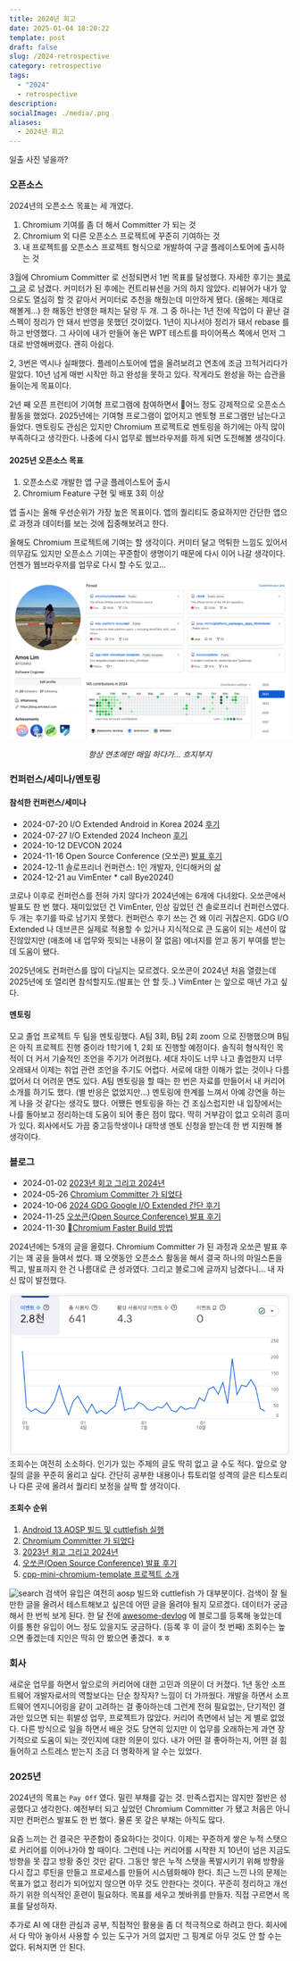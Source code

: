 ```yaml
---
title: 2024년 회고
date: 2025-01-04 18:20:22
template: post
draft: false
slug: /2024-retrospective
category: retrospective
tags:
  - "2024"
  - retrospective
description:
socialImage: ./media/.png
aliases:
  - 2024년 회고
---
```


일출 사진 넣을까?

### 오픈소스

2024년의 오픈소스 목표는 세 개였다.

1. Chromium 기여를 좀 더 해서 Committer 가 되는 것
2. Chromium 외 다른 오픈소스 프로젝트에 꾸준히 기여하는 것
3. 내 프로젝트를 오픈소스 프로젝트 형식으로 개발하여 구글 플레이스토어에 출시하는 것

3월에 Chromium Committer 로 선정되면서 1번 목표를 달성했다. 자세한 후기는 [블로그 글](https://blog.amoseui.com/became-chromium-committer) 로 남겼다. 커미터가 된 후에는 컨트리뷰션을 거의 하지 않았다. 리뷰어가 내가 앞으로도 열심히 할 것 같아서 커미터로 추천을 해줬는데 미안하게 됐다. (올해는 제대로 해볼게...) 한 해동안 반영한 패치는 달랑 두 개. 그 중 하나는 1년 전에 작업이 다 끝난 걸 스펙이 정리가 안 돼서 반영을 못했던 것이었다. 1년이 지나서야 정리가 돼서 rebase 를 하고 반영했다. 그 사이에 내가 만들어 놓은 WPT 테스트를 파이어폭스 쪽에서 먼저 그대로 반영해버렸다. 괜히 아쉽다.

2, 3번은 역시나 실패했다. 플레이스토어에 앱을 올려보려고 연초에 조금 끄적거리다가 말았다. 10년 넘게 매번 시작만 하고 완성을 못하고 있다. 작게라도 완성을 하는 습관을 들이는게 목표이다.

2년 째 오픈 프런티어 기여형 프로그램에 참여하면서 어느 정도 강제적으로 오픈소스 활동을 했었다. 2025년에는 기여형 프로그램이 없어지고 멘토형 프로그램만 남는다고 들었다. 멘토링도 관심은 있지만 Chromium 프로젝트로 멘토링을 하기에는 아직 많이 부족하다고 생각한다. 나중에 다시 업무로 웹브라우저를 하게 되면 도전해볼 생각이다.

#### 2025년 오픈소스 목표

1. 오픈소스로 개발한 앱 구글 플레이스토어 출시
2. Chromium Feature 구현 및 배포 3회 이상

앱 출시는 올해 우선순위가 가장 높은 목표이다. 앱의 퀄리티도 중요하지만 간단한 앱으로 과정과 데이터를 보는 것에 집중해보려고 한다.

올해도 Chromium 프로젝트에 기여는 할 생각이다. 커미터 달고 먹튀한 느낌도 있어서 의무감도 있지만 오픈소스 기여는 꾸준함이 생명이기 때문에 다시 이어 나갈 생각이다. 언젠가 웹브라우저를 업무로 다시 할 수도 있고...

![github](media/2024-github.png)
_<center>항상 연초에만 매일 하다가... 흐지부지</center>_

### 컨퍼런스/세미나/멘토링

#### 참석한 컨퍼런스/세미나

- 2024-07-20 I/O Extended Android in Korea 2024 [후기](https://blog.amoseui.com/2024-gdg-google-io-extended)
- 2024-07-27 I/O Extended 2024 Incheon [후기](https://blog.amoseui.com/2024-gdg-google-io-extended)
- 2024-10-12 DEVCON 2024
- 2024-11-16 Open Source Conference (오쏘콘) [발표 후기](https://blog.amoseui.com/opensourceconference)
- 2024-12-11 솔로프리너 컨퍼런스: 1인 개발자, 인디해커의 삶
- 2024-12-21 au VimEnter \* call Bye2024()

코로나 이후로 컨퍼런스를 전혀 가지 않다가 2024년에는 6개에 다녀왔다. 오쏘콘에서 발표도 한 번 했다. 재미있었던 건 VimEnter, 인상 깊었던 건 솔로프리너 컨퍼런스였다. 두 개는 후기를 따로 남기지 못했다. 컨퍼런스 후기 쓰는 건 왜 이리 귀찮은지. GDG I/O Extended 나 데브콘은 실제로 적용할 수 있거나 지식적으로 큰 도움이 되는 세션이 많진않았지만 (애초에 내 업무와 핏되는 내용이 잘 없음) 에너지를 얻고 동기 부여를 받는데 도움이 됐다.

2025년에도 컨퍼런스를 많이 다닐지는 모르겠다. 오쏘콘이 2024년 처음 열렸는데 2025년에 또 열리면 참석할지도.(발표는 안 할 듯..) VimEnter 는 앞으로 매년 가고 싶다.

#### 멘토링

모교 졸업 프로젝트 두 팀을 멘토링했다. A팀 3회, B팀 2회 zoom 으로 진행했으며 B팀은 아직 프로젝트 진행 중이라 1학기에 1, 2회 또 진행할 예정이다. 솔직히 형식적인 목적이 더 커서 기술적인 조언을 주기가 어려웠다. 세대 차이도 너무 나고 졸업한지 너무 오래돼서 이제는 취업 관련 조언을 주기도 어렵다. 서로에 대한 이해가 없는 것이나 다름 없어서 더 어려운 면도 있다. A팀 멘토링을 할 때는 한 번은 자료를 만들어서 내 커리어 소개를 하기도 했다. (별 반응은 없었지만...) 멘토링에 한계를 느껴서 아예 강연을 하는게 나을 것 같다는 생각도 했다. 어쨌든 멘토링을 하는 건 조심스럽지만 내 입장에서는 나를 돌아보고 정리하는데 도움이 되어 좋은 점이 많다. 딱히 거부감이 없고 오히려 흥미가 있다. 회사에서도 가끔 중고등학생이나 대학생 멘토 신청을 받는데 한 번 지원해 볼 생각이다.

### 블로그

- 2024-01-02 [2023년 회고 그리고 2024년](https://blog.amoseui.com/2023-retrospective)
- 2024-05-26 [Chromium Committer 가 되었다](https://blog.amoseui.com/became-chromium-committer)
- 2024-10-06 [2024 GDG Google I/O Extended 간단 후기](https://blog.amoseui.com/2024-gdg-google-io-extended)
- 2024-11-25 [오쏘콘(Open Source Conference) 발표 후기](https://blog.amoseui.com/opensourceconference)
- 2024-11-30 [Chromium Faster Build 방법](https://blog.amoseui.com/chromium-faster-build)

2024년에는 5개의 글을 올렸다. Chromium Committer 가 된 과정과 오쏘콘 발표 후기는 꽤 공을 들여서 썼다. 꽤 오랫동안 오픈소스 활동을 해서 결국 하나의 마일스톤을 찍고, 발표까지 한 건 나름대로 큰 성과였다. 그리고 블로그에 글까지 남겼다니... 내 자신 많이 발전했다.

![ga](media/2024-blog-ga.png)
조회수는 여전히 소소하다. 인기가 있는 주제의 글도 딱히 없고 글 수도 적다. 앞으로 양질의 글을 꾸준히 올리고 싶다. 간단히 공부한 내용이나 튜토리얼 성격의 글은 티스토리나 다른 곳에 올려서 퀄리티 보정을 살짝 할 생각이다.

#### 조회수 순위

1. [Android 13 AOSP 빌드 및 cuttlefish 실행](https://blog.amoseui.com/android-13-aosp-cuttlefish)
2. [Chromium Committer 가 되었다](https://blog.amoseui.com/became-chromium-committer)
3. [2023년 회고 그리고 2024년](https://blog.amoseui.com/2023-retrospective)
4. [오쏘콘(Open Source Conference) 발표 후기](https://blog.amoseui.com/opensourceconference)
5. [cpp-mini-chromium-template 프로젝트 소개](https://blog.amoseui.com/cpp-mini-chromium-template)

![search](2024-search.png)
검색어 유입은 여전히 aosp 빌드와 cuttlefish 가 대부분이다. 검색이 잘 될 만한 글을 올려서 테스트해보고 싶은데 어떤 글을 올려야 될지 모르겠다. 데이터가 궁금해서 한 번씩 보게 된다. 한 달 전에 [awesome-devlog](https://github.com/awesome-devblog/awesome-devblog) 에 블로그를 등록해 놓았는데 이를 통한 유입이 어느 정도 있을지도 궁금하다. (등록 후 이 글이 첫 번째) 조회수는 높으면 좋겠는데 지인은 딱히 안 봤으면 좋겠다. ㅎㅎ

### 회사

새로운 업무를 하면서 앞으로의 커리어에 대한 고민과 의문이 더 커졌다. 1년 동안 소프트웨어 개발자로서의 역할보다는 단순 창작자? 느낌이 더 가까웠다. 개발을 하면서 소프트웨어 엔지니어링을 같이 고려하는 걸 좋아하는데 그런게 전혀 필요없는, 단기적인 결과만 있으면 되는 휘발성 업무, 프로젝트가 많았다. 커리어 측면에서 남는 게 별로 없었다. 다른 방식으로 일을 하면서 배운 것도 당연히 있지만 이 업무를 오래하는게 과연 장기적으로 도움이 되는 것인지에 대한 의문이 있다. 내가 어떤 걸 좋아하는지, 어떤 걸 힘들어하고 스트레스 받는지 조금 더 명확하게 알 수는 있었다.

### 2025년

2024년의 목표는 `Pay Off` 였다. 밀린 부채를 갚는 것. 만족스럽지는 않지만 절반은 성공했다고 생각한다. 예전부터 되고 싶었던 Chromium Committer 가 됐고 처음은 아니지만 컨퍼런스 발표도 한 번 했다. 물론 못 갚은 부채는 아직도 많다.

요즘 느끼는 건 결국은 꾸준함이 중요하다는 것이다. 이제는 꾸준하게 쌓은 누적 스탯으로 커리어를 이어나가야 할 때이다. 그런데 나는 커리어를 시작한 지 10년이 넘은 지금도 방향을 못 잡고 방황 중인 것만 같다. 그동안 쌓은 누적 스탯을 폭발시키기 위해 방향을 다시 잡고 루틴을 만들고 프로세스를 만들어 시스템화해야 한다. 최근 느낀 나의 문제는 목표가 없고 정리가 되어있지 않으면 아무 것도 안한다는 것이다. 꾸준히 정리하고 개선하기 위한 의식적인 훈련이 필요하다. 목표를 세우고 쳇바퀴를 만들자. 직접 구르면서 목표를 달성하자.

추가로 AI 에 대한 관심과 공부, 직접적인 활용을 좀 더 적극적으로 하려고 한다. 회사에서 다 막아 놓아서 사용할 수 있는 도구가 거의 없지만 그 핑계로 아무 것도 안 할 수는 없다. 뒤쳐지면 안 된다.
